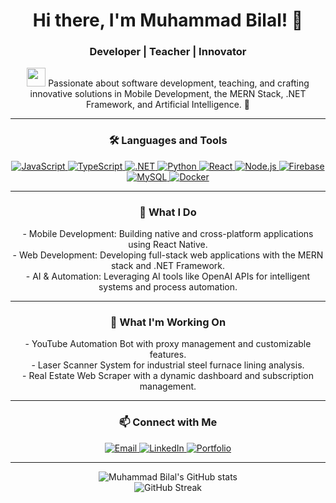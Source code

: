 <h1 align="center">Hi there, I'm Muhammad Bilal! 👋</h1>
<h3 align="center">Developer | Teacher | Innovator</h3>

<p align="center">
  <img src="https://media.giphy.com/media/hvRJCLFzcasrR4ia7z/giphy.gif" width="30"/>  
  Passionate about software development, teaching, and crafting innovative solutions in Mobile Development, the MERN Stack, .NET Framework, and Artificial Intelligence. 🚀  
</p>

---

<h3 align="center">🛠️ Languages and Tools</h3>
<p align="center">
  <a href="https://developer.mozilla.org/en-US/docs/Web/JavaScript" target="_blank">
    <img src="https://img.shields.io/badge/JavaScript-F7DF1E?style=for-the-badge&logo=javascript&logoColor=black" alt="JavaScript"/>
  </a>
  <a href="https://www.typescriptlang.org/" target="_blank">
    <img src="https://img.shields.io/badge/TypeScript-007ACC?style=for-the-badge&logo=typescript&logoColor=white" alt="TypeScript"/>
  </a>
  <a href="https://dotnet.microsoft.com/" target="_blank">
    <img src="https://img.shields.io/badge/.NET-512BD4?style=for-the-badge&logo=dotnet&logoColor=white" alt=".NET"/>
  </a>
  <a href="https://www.python.org/" target="_blank">
    <img src="https://img.shields.io/badge/Python-3776AB?style=for-the-badge&logo=python&logoColor=white" alt="Python"/>
  </a>
  <a href="https://reactjs.org/" target="_blank">
    <img src="https://img.shields.io/badge/React-61DAFB?style=for-the-badge&logo=react&logoColor=black" alt="React"/>
  </a>
  <a href="https://nodejs.org/en/" target="_blank">
    <img src="https://img.shields.io/badge/Node.js-339933?style=for-the-badge&logo=node.js&logoColor=white" alt="Node.js"/>
  </a>
  <a href="https://firebase.google.com/" target="_blank">
    <img src="https://img.shields.io/badge/Firebase-FFCA28?style=for-the-badge&logo=firebase&logoColor=black" alt="Firebase"/>
  </a>
  <a href="https://www.mysql.com/" target="_blank">
    <img src="https://img.shields.io/badge/MySQL-4479A1?style=for-the-badge&logo=mysql&logoColor=white" alt="MySQL"/>
  </a>
  <a href="https://www.docker.com/" target="_blank">
    <img src="https://img.shields.io/badge/Docker-2496ED?style=for-the-badge&logo=docker&logoColor=white" alt="Docker"/>
  </a>
</p>

---

<h3 align="center">🚀 What I Do</h3>
<p align="center"> 
  - Mobile Development: Building native and cross-platform applications using React Native.  
  <br> - Web Development: Developing full-stack web applications with the MERN stack and .NET Framework.  
  <br> - AI & Automation: Leveraging AI tools like OpenAI APIs for intelligent systems and process automation.  
   
</p>

---

<h3 align="center">🌱 What I'm Working On</h3>
<p align="center">
  - YouTube Automation Bot with proxy management and customizable features.  
  <br> - Laser Scanner System for industrial steel furnace lining analysis.  
  <br> - Real Estate Web Scraper with a dynamic dashboard and subscription management.  
</p>

---

<h3 align="center">📫 Connect with Me</h3>
<p align="center">
  <a href="mailto:mbilal75362@gmail.com">
    <img src="https://img.shields.io/badge/Email-D14836?style=for-the-badge&logo=gmail&logoColor=white" alt="Email"/>
  </a>
  <a href="https://linkedin.com/in/your-profile" target="_blank">
    <img src="https://img.shields.io/badge/LinkedIn-0077B5?style=for-the-badge&logo=linkedin&logoColor=white" alt="LinkedIn"/>
  </a>
  <a href="https://your-portfolio.com" target="_blank">
    <img src="https://img.shields.io/badge/Portfolio-000000?style=for-the-badge&logo=githubpages&logoColor=white" alt="Portfolio"/>
  </a>
</p>

---

<p align="center">
  <img src="https://github-readme-stats.vercel.app/api?username=MuhammadBilal&show_icons=true&theme=radical" alt="Muhammad Bilal's GitHub stats"/>
  <br>
  <img src="https://github-readme-streak-stats.herokuapp.com/?user=MuhammadBilal&theme=radical" alt="GitHub Streak"/>
</p>

